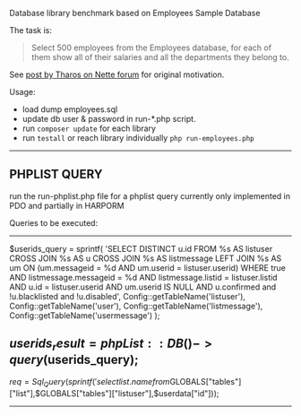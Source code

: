 Database library benchmark based on Employees Sample Database

The task is:
> Select 500 employees from the Employees database, for each of them show all of their salaries and all the departments they belong to.

See [post by Tharos on Nette forum](http://forum.nette.org/cs/viewtopic.php?pid=106521#p106521) for original motivation.

Usage:
- load dump employees.sql
- update db user & password in run-*.php script.
- run `composer update` for each library
- run `testall` or reach library individually `php run-employees.php`

--------------------------------------
PHPLIST QUERY
--------------------------------------
run the run-phplist.php file for a phplist query
currently only implemented in PDO and partially in HARPORM


Queries to be executed:
_____________________________


$userids_query = sprintf(
	'SELECT DISTINCT u.id FROM %s AS listuser
			CROSS JOIN %s AS u
			CROSS JOIN %s AS listmessage
			LEFT JOIN %s AS um
			  ON (um.messageid = %d AND um.userid = listuser.userid)
		WHERE true
		  AND listmessage.messageid = %d
		  AND listmessage.listid = listuser.listid
		  AND u.id = listuser.userid
		  AND um.userid IS NULL
		  AND u.confirmed and !u.blacklisted and !u.disabled',
	Config::getTableName('listuser'),
	Config::getTableName('user'),
	Config::getTableName('listmessage'),
	Config::getTableName('usermessage')
);

$userids_result = phpList::DB()->query($userids_query);
------------------------------------

$req = Sql_Query(sprintf('select list.name from %s as list,%s as listuser where list.id = listuser.listid and listuser.userid = %d',$GLOBALS["tables"]["list"],$GLOBALS["tables"]["listuser"],$userdata["id"]));

------------------------------------

